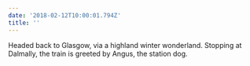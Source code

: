 ```yaml
---
date: '2018-02-12T10:00:01.794Z'
title: ''
---
```

Headed back to Glasgow, via a highland winter wonderland. Stopping at Dalmally, the train is greeted by Angus, the station dog.
